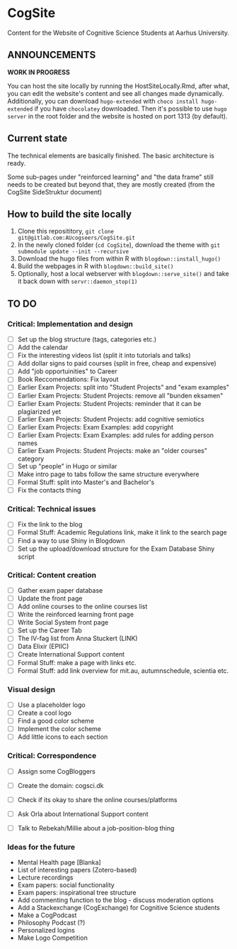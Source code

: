 # CogSite

Content for the Website of Cognitive Science Students at Aarhus University.

## ANNOUNCEMENTS

**WORK IN PROGRESS**

You can host the site locally by running the HostSiteLocally.Rmd, after what, you can
edit the website's content and see all changes made dynamically. Additionally, you
can download `hugo-extended` with `choco install hugo-extended` if you have
`chocolatey` downloaded. Then it's possible to use `hugo server` in the root
folder and the website is hosted on port 1313 (by default).

## Current state

The technical elements are basically finished. The basic architecture is ready.

Some sub-pages under "reinforced learning" and "the data frame" still needs to
be created but beyond that, they are mostly created (from the CogSite SideStruktur document)

## How to build the site locally

1. Clone this reposititory, `git clone git@gitlab.com:AUcogseers/CogSite.git`
2. In the newly cloned folder (`cd CogSite`), download the theme with `git submodule update --init --recursive`
3. Download the hugo files from within R with `blogdown::install_hugo()`
4. Build the webpages in R with `blogdown::build_site()`
5. Optionally, host a local webserver with `blogdown::serve_site()` and take it back down with `servr::daemon_stop(1)`

## TO DO

### Critical: Implementation and design
- [ ] Set up the blog structure (tags, categories etc.)
- [ ] Add the calendar
- [ ] Fix the interesting videos list (split it into tutorials and talks)
- [ ] Add dollar signs to paid courses (split in free, cheap and expensive)
- [ ] Add "job opportuinities" to Career
- [ ] Book Reccomendations: Fix layout
- [ ] Earlier Exam Projects: split into "Student Projects" and "exam examples"
- [ ] Earlier Exam Projects: Student Projects: remove all "bunden eksamen"
- [ ] Earlier Exam Projects: Student Projects: reminder that it can be plagiarized yet
- [ ] Earlier Exam Projects: Student Projects: add cognitive semiotics
- [ ] Earlier Exam Projects: Exam Examples: add copyright
- [ ] Earlier Exam Projects: Exam Examples: add rules for adding person names
- [ ] Earlier Exam Projects: Student Projects: make an "older courses" category
- [ ] Set up "people" in Hugo or similar
- [ ] Make intro page to tabs follow the same structure everywhere
- [ ] Formal Stuff: split into Master's and Bachelor's
- [ ] Fix the contacts thing

### Critical: Technical issues
- [ ] Fix the link to the blog
- [ ] Formal Stuff: Academic Regulations link, make it link to the search page
- [ ] Find a way to use Shiny in Blogdown
- [ ] Set up the upload/download structure for the Exam Database Shiny script

### Critical: Content creation
- [ ] Gather exam paper database
- [ ] Update the front page
- [ ] Add online courses to the online courses list
- [ ] Write the reinforced learning front page
- [ ] Write Social System front page
- [ ] Set up the Career Tab
- [ ] The IV-fag list from Anna Stuckert (LINK)
- [ ] Data Elixir (EPIIC)
- [ ] Create International Support content
- [ ] Formal Stuff: make a page with links etc.
- [ ] Formal Stuff: add link overview for mit.au, autumnschedule, scientia etc.

### Visual design
- [ ] Use a placeholder logo
- [ ] Create a cool logo
- [ ] Find a good color scheme
- [ ] Implement the color scheme
- [ ] Add little icons to each section

### Critical: Correspondence
- [ ] Assign some CogBloggers
- [ ] Create the domain: cogsci.dk
- [ ] Check if its okay to share the online courses/platforms
- [ ] Ask Orla about International Support content
- [ ] Talk to Rebekah/Millie about a job-position-blog thing




### Ideas for the future
- Mental Health page [Blanka]
- List of interesting papers (Zotero-based)
- Lecture recordings
- Exam papers: social functionality
- Exam papers: inspirational tree structure
- Add commenting function to the blog - discuss moderation options
- Add a Stackexchange (CogExchange) for Cognitive Science students
- Make a CogPodcast
- Philosophy Podcast (?)
- Personalized logins
- Make Logo Competition

